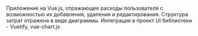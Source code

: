 # 
Приложение на Vue.js, отражающее расходы пользователя с возможностью их добавления, удаления и редактирования. Структура затрат отражена в виде диаграммы.
Интеграция в проект UI библиотеки - Vuetify, vue-chart.js
